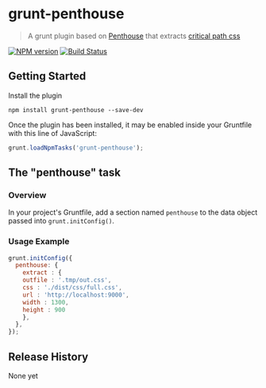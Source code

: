# grunt-penthouse
> A grunt plugin based on [Penthouse](npmjs.org/package/penthouse) that extracts [critical path css](http://addyosmani.com/blog/tag/critical-path-css/)

[![NPM version](https://badge.fury.io/js/grunt-penthouse.svg)](http://badge.fury.io/js/grunt-penthouse)
[![Build Status](https://travis-ci.org/fatso83/grunt-penthouse.svg?branch=master)](https://travis-ci.org/fatso83/grunt-penthouse)

## Getting Started

Install the plugin 

```shell
npm install grunt-penthouse --save-dev
```

Once the plugin has been installed, it may be enabled inside your Gruntfile with this line of JavaScript:

```js
grunt.loadNpmTasks('grunt-penthouse');
```

## The "penthouse" task

### Overview
In your project's Gruntfile, add a section named `penthouse` to the data object passed into `grunt.initConfig()`.

### Usage Example

```js
grunt.initConfig({
  penthouse: {
    extract : {
	outfile : '.tmp/out.css',
	css : './dist/css/full.css',
	url : 'http://localhost:9000',
	width : 1300,
	height : 900
    },
  },
});
```

## Release History
None yet

